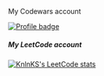 My Codewars account

[![Profile badge](https://www.codewars.com/users/ArseniyDuck/badges/large)](https://www.codewars.com/users/ArseniyDuck)

##### My LeetCode account

[![KnlnKS's LeetCode stats](https://leetcode-stats-six.vercel.app/api?username=ArseniyDuck&theme=dark)](https://leetcode.com/ArseniyDuck/)

